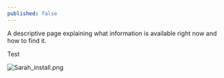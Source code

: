 ```yaml
---
published: false
---
```


A descriptive page explaining what information is available right now and how to find it.

Test

![Sarah_install.png]({{site.baseurl}}/assets/uploads/Sarah_install.png)
